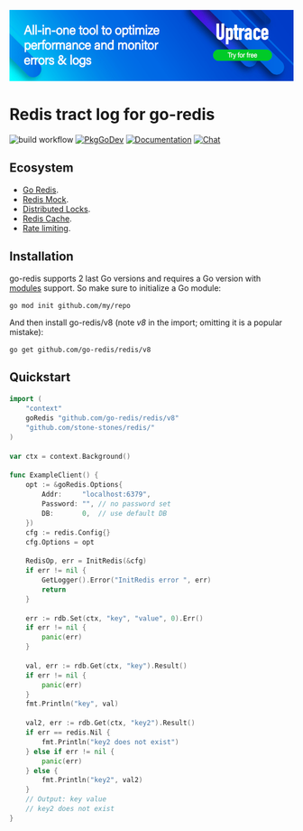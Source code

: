 <p align="center">
  <a href="https://uptrace.dev/?utm_source=gh-redis&utm_campaign=gh-redis-banner1">
    <img src="https://raw.githubusercontent.com/uptrace/roadmap/master/banner1.png" alt="All-in-one tool to optimize performance and monitor errors & logs">
  </a>
</p>

# Redis tract log for go-redis

![build workflow](https://github.com/go-redis/redis/actions/workflows/build.yml/badge.svg)
[![PkgGoDev](https://pkg.go.dev/badge/github.com/go-redis/redis/v8)](https://pkg.go.dev/github.com/go-redis/redis/v8?tab=doc)
[![Documentation](https://img.shields.io/badge/redis-documentation-informational)](https://redis.uptrace.dev/)
[![Chat](https://discordapp.com/api/guilds/752070105847955518/widget.png)](https://discord.gg/rWtp5Aj)



## Ecosystem
- [Go Redis](https://github.com/go-redis/redis).
- [Redis Mock](https://github.com/go-redis/redismock).
- [Distributed Locks](https://github.com/bsm/redislock).
- [Redis Cache](https://github.com/go-redis/cache).
- [Rate limiting](https://github.com/go-redis/redis_rate).

## Installation

go-redis supports 2 last Go versions and requires a Go version with
[modules](https://github.com/golang/go/wiki/Modules) support. So make sure to initialize a Go
module:

```shell
go mod init github.com/my/repo
```

And then install go-redis/v8 (note _v8_ in the import; omitting it is a popular mistake):

```shell
go get github.com/go-redis/redis/v8
```

## Quickstart

```go
import (
    "context"
    goRedis "github.com/go-redis/redis/v8"
    "github.com/stone-stones/redis/"
)

var ctx = context.Background()

func ExampleClient() {
    opt := &goRedis.Options{
        Addr:     "localhost:6379",
        Password: "", // no password set
        DB:       0,  // use default DB
    })
    cfg := redis.Config{}
	cfg.Options = opt

	RedisOp, err = InitRedis(&cfg)
	if err != nil {
		GetLogger().Error("InitRedis error ", err)
		return
	}

    err := rdb.Set(ctx, "key", "value", 0).Err()
    if err != nil {
        panic(err)
    }

    val, err := rdb.Get(ctx, "key").Result()
    if err != nil {
        panic(err)
    }
    fmt.Println("key", val)

    val2, err := rdb.Get(ctx, "key2").Result()
    if err == redis.Nil {
        fmt.Println("key2 does not exist")
    } else if err != nil {
        panic(err)
    } else {
        fmt.Println("key2", val2)
    }
    // Output: key value
    // key2 does not exist
}
```

